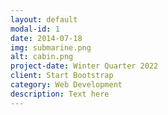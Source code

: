 ```yaml
---
layout: default
modal-id: 1
date: 2014-07-18
img: submarine.png
alt: cabin.png
project-date: Winter Quarter 2022
client: Start Bootstrap
category: Web Development
description: Text here
---
```

